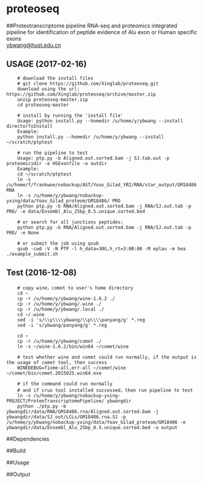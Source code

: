 # proteoseq
##Proteotranscriptome pipeline
RNA-seq and proteomics integrated pipeline for identification of peptide evidence of Alu exon or Human specific exons
<br />
ybwang@hust.edu.cn


## USAGE (2017-02-16)
		# download the install files
		# git clone https://github.com/Xinglab/proteoseq.git
		download using the url: https://github.com/Xinglab/proteoseq/archive/master.zip
		unzip proteoseq-master.zip
		cd proteoseq-master

		# install by running the 'install file'
		Usage: python install.py --homedir /u/home/y/ybwang --install directorToInstall
		Example:
		python install.py --homedir /u/home/y/ybwang --install ~/scratch/ptptest

		# run the pipeline to test
		Usage: ptp.py -b Aligned.out.sorted.bam -j SJ.tab.out -p proteomicsdir -e HSExonfile -o outdir
		Example:
		cd ~/scratch/ptptest
		ln -s /u/home/f/frankwoe/nobackup/AST/Yoav_Gilad_YRI/RNA/star_output/GM18486.rna/ RNA
		ln -s /u/home/y/ybwang/nobackup-yxing/data/Yoav_Gilad_proteom/GM18486/ PRO		
		python ptp.py -b RNA/Aligned.out.sorted.bam -j RNA/SJ.out.tab -p PRO/ -e data/Ensembl_Alu_25bp_0.5.unique.sorted.bed

		# or search for all junctions peptides:
		python ptp.py -b RNA/Aligned.out.sorted.bam -j RNA/SJ.out.tab -p PRO/ -e None

		# or submit the job using qsub
		qsub -cwd -V -N PTP -l h_data=30G,h_rt=3:00:00 -M eplau -m bea ./example_submit.sh
		

## Test (2016-12-08)
		# copy wine，comet to user's home directory
		cd ~
		cp -r /u/home/y/ybwang/wine-1.6.2 ./
		cp -r /u/home/y/ybwang/.wine ./
		cp -r /u/home/y/ybwang/.local ./
		cd ~/.wine
		sed -i 's/\\y\\\\ybwang/\\p\\\\panyang/g' *.reg
		sed -i 's/ybwang/panyang/g' *.reg
		
		cd ~
		cp -r /u/home/y/ybwang/comet ./
		ln -s ~/wine-1.6.2/bin/win64 ~/comet/wine
		
		# test whether wine and comet could run normally, if the output is the usage of comet tool, then success
		WINEDEBUG=fixme-all,err-all ~/comet/wine ~/comet/bin/comet.2015025.win64.exe
		
		# if the command could run normally
		# and if crux tool installed successed，then run pipeline to test
		ln -s /u/home/y/ybwang/nobackup-yxing-PROJECT/ProteoTranscriptomePipeline/ ybwangdir
		python ./ptp.py -b ybwangdir/data/RNA/GM18486.rna/Aligned.out.sorted.bam -j ybwangdir/data/SJ_out/LCLs/GM18486.rna.SJ -p /u/home/y/ybwang/nobackup-yxing/data/Yoav_Gilad_proteom/GM18486 -e ybwangdir/data/Ensembl_Alu_25bp_0.5.unique.sorted.bed -o output

##Dependencies

##Build

##Usage

##Output
